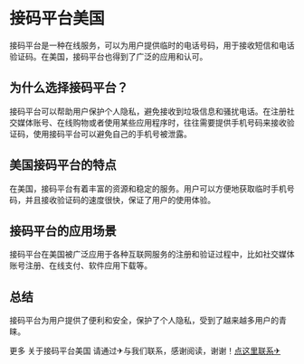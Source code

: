 # 接码平台美国

接码平台是一种在线服务，可以为用户提供临时的电话号码，用于接收短信和电话验证码。在美国，接码平台也得到了广泛的应用和认可。

## 为什么选择接码平台？

接码平台可以帮助用户保护个人隐私，避免接收到垃圾信息和骚扰电话。在注册社交媒体账号、在线购物或者使用某些应用程序时，往往需要提供手机号码来接收验证码，使用接码平台可以避免自己的手机号被泄露。

## 美国接码平台的特点

在美国，接码平台有着丰富的资源和稳定的服务。用户可以方便地获取临时手机号码，并且接收验证码的速度很快，保证了用户的使用体验。

## 接码平台的应用场景

接码平台在美国被广泛应用于各种互联网服务的注册和验证过程中，比如社交媒体账号注册、在线支付、软件应用下载等。

## 总结

接码平台为用户提供了便利和安全，保护了个人隐私，受到了越来越多用户的青睐。

更多 关于接码平台美国 请通过✈与我们联系，感谢阅读，谢谢！[点这里联系✈](https://ws.k02.cc)